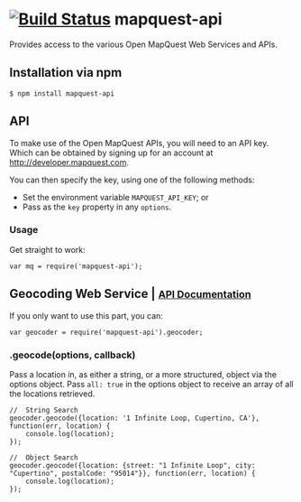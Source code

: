 [![Build Status](https://travis-ci.org/twss/mapquest-api.png)](https://travis-ci.org/twss/mapquest-api)
mapquest-api
============
Provides access to the various Open MapQuest Web Services and APIs.

## Installation via npm
    $ npm install mapquest-api

## API
To make use of the Open MapQuest APIs, you will need to an API key. Which can
be obtained by signing up for an account at http://developer.mapquest.com.

You can then specify the key, using one of the following methods:

* Set the environment variable `MAPQUEST_API_KEY`; or
* Pass as the `key` property in any `options`.

### Usage

Get straight to work:

    var mq = require('mapquest-api');

## Geocoding Web Service | <small>[API Documentation](http://open.mapquestapi.com/geocoding/)</small>

If you only want to use this part, you can:

    var geocoder = require('mapquest-api').geocoder;

### .geocode(options, callback)

Pass a location in, as either a string, or a more structured, object via the options object. Pass
`all: true` in the options object to receive an array of all the locations retrieved.

    //  String Search
    geocoder.geocode({location: '1 Infinite Loop, Cupertino, CA'}, function(err, location) {
        console.log(location);
    });
    
    //  Object Search
    geocoder.geocode({location: {street: "1 Infinite Loop", city: "Cupertino", postalCode: "95014"}}, function(err, location) {
        console.log(location);
    });
